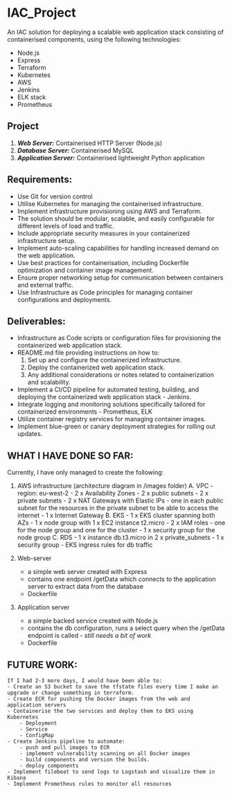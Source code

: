 # IAC_Project
An IAC solution for deploying a scalable web application stack consisting of containerised components, using the following technologies:
- Node.js
- Express
- Terraform
- Kubernetes
- AWS
- Jenkins
- ELK stack
- Prometheus

## Project
1. **_Web Server:_** Containerised HTTP Server (Node.js)
2. **_Database Server:_** Containerised MySQL 
3. **_Application Server:_** Containerised lightweight Python application

## Requirements:
- Use Git for version control
- Utilise Kubernetes for managing the containerised infrastructure.
- Implement infrastructure provisioning using AWS and Terraform.
- The solution should be modular, scalable, and easily configurable for different levels of load and traffic.
- Include appropriate security measures in your containerized infrastructure setup.
- Implement auto-scaling capabilities for handling increased demand on the web application.
- Use best practices for containerisation, including Dockerfile optimization and container image management.
- Ensure proper networking setup for communication between containers and external traffic.
- Use Infrastructure as Code principles for managing container configurations and deployments.

## Deliverables:
- Infrastructure as Code scripts or configuration files for provisioning the containerized web application stack.
- README.md file providing instructions on how to:
    1. Set up and configure the containerized infrastructure.
    2. Deploy the containerized web application stack.
    3. Any additional considerations or notes related to containerization and scalability.
- Implement a CI/CD pipeline for automated testing, building, and deploying the containerized web application stack - Jenkins.
- Integrate logging and monitoring solutions specifically tailored for containerized environments - Prometheus, ELK
- Utilize container registry services for managing container images.
- Implement blue-green or canary deployment strategies for rolling out updates.

## WHAT I HAVE DONE SO FAR:

Currently, I have only managed to create the following:
1. AWS infrastructure (architecture diagram in /images folder)
    A. VPC
        - region: eu-west-2
        - 2 x Availability Zones
        - 2 x public subnets
        - 2 x private subnets
        - 2 x NAT Gateways with Elastic IPs - one in each public subnet for the resources in the private subnet to be able to access the internet
        - 1 x Internet Gateway
    B. EKS
        - 1 x EKS cluster spanning both AZs
        - 1 x node group with 1 x EC2 instance t2.micro
        - 2 x IAM roles - one for the node group and one for the cluster
        - 1 x security group for the node group
    C. RDS
        - 1 x instance db.t3.micro in 2 x private_subnets
        - 1 x security group
        - EKS ingress rules for db traffic

2. Web-server
    - a simple web server created with Express
    - contains one endpoint /getData which connects to the application server to extract data from the database
    - Dockerfile

3. Application server
    - a simple backed service created with Node.js
    - contains the db configuration, runs a select query when the /getData endpoint is called - *still needs a bit of work*
    - Dockerfile

## FUTURE WORK:
    If I had 2-3 more days, I would have been able to:
    - Create an S3 bucket to save the tfstate files every time I make an upgrade or change something in terraform. 
    - Create ECR for pushing the Docker images from the web and application servers
    - Containerise the two services and deploy them to EKS using Kubernetes
        - Deployment
        - Service
        - ConfigMap
    - Create Jenkins pipeline to automate:
        - push and pull images to ECR
        - implement vulnerability scanning on all Docker images
        - build components and version the builds.
        - deploy components
    - Implement filebeat to send logs to Logstash and visualize them in Kibana
    - Implement Prometheus rules to monitor all resources
